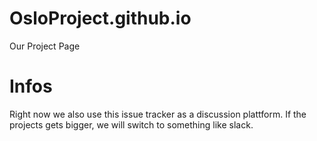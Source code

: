 # OsloProject.github.io

Our Project Page

# Infos

Right now we also use this issue tracker as a discussion plattform. If the projects gets bigger, we will switch to something
like slack.
